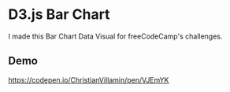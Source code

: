 # D3.js Bar Chart

I made this Bar Chart Data Visual for freeCodeCamp's challenges.

## Demo
https://codepen.io/ChristianVillamin/pen/VJEmYK
